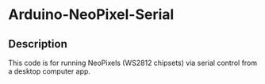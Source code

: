 # Arduino-NeoPixel-Serial

## Description
This code is for running NeoPixels (WS2812 chipsets) via serial control from a desktop computer app.

